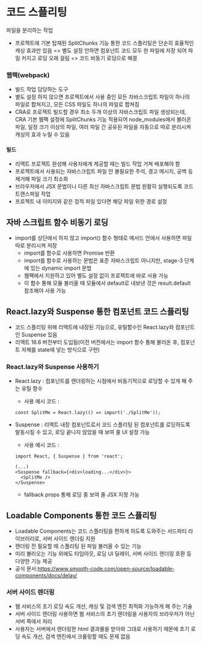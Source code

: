 # 코드 스플리팅

파일을 분리하는 작업

- 프로젝트에 기본 탑재된 SplitChunks 기능 통한 코드 스플리팅은 단순히 효율적인 캐싱 효과만 있음 => 별도 설정 안하면 컴포넌트 코드 모두 한 파일에 저장 되어 파일 커지고 로딩 오래 걸림 => 코드 비동기 로딩으로 해결

### 웹팩(webpack)

- 빌드 작업 담당하는 도구
- 별도 설정 하지 않으면 프로젝트에서 사용 중인 모든 자바스크립트 파일이 하나의 파일로 합쳐지고, 모든 CSS 파일도 하나의 파일로 합쳐짐
- CRA로 프로젝트 빌드할 경우 최소 두개 이상의 자바스크립트 파일 생성되는데, CRA 기본 웹팩 설정에 SplitChunks 기능 적용되어 node_modules에서 불러온 파일, 일정 크기 이상의 파일, 여러 파일 간 공유된 파일을 자동으로 따로 분리시켜 캐싱의 효과 누릴 수 있음

#### 빌드

- 리액트 프로젝트 완성해 사용자에게 제공할 때는 빌드 작업 거쳐 배포해야 함
- 프로젝트에서 사용되는 자바스크립트 파일 안 불필요한 주석, 경고 메시지, 공백 등 제거해 파일 크기 최소화
- 브라우저에서 JSX 문법이나 다른 최신 자바스크립트 문법 원활히 실행되도록 코드 트랜스파일 작업
- 프로젝트 내 이미지와 같은 정적 파일 있다면 해당 파일 위한 경로 설정

## 자바 스크립트 함수 비동기 로딩

- import를 상단에서 하지 않고 import() 함수 형태로 메서드 안에서 사용하면 파일 따로 분리시켜 저장
  - import를 함수로 사용하면 Promise 반환
  - import를 함수로 사용하는 문법은 표준 자바스크립트 아니지만, stage-3 단계에 있는 dynamic import 문법
  - 웹팩에서 지원하고 있어 별도 설정 없이 프로젝트에 바로 사용 가능
  - 이 함수 통해 모듈 불러올 때 모듈에서 default로 내보낸 것은 result.default 참조해야 사용 가능

## React.lazy와 Suspense 통한 컴포넌트 코드 스플리팅

- 코드 스플리팅 위해 리액트에 내장된 기능으로, 유틸함수인 React.lazy와 컴포넌트인 Suspense 있음
- 리액트 16.6 버전부터 도입됨(이전 버전에서는 import 함수 통해 불러온 후, 컴포넌트 자체를 state에 넣는 방식으로 구현)

### React.lazy와 Suspense 사용하기

- React.lazy : 컴포넌트를 렌더링하는 시점에서 비동기적으로 로딩할 수 있게 해 주는 유틸 함수

  - 사용 예시 코드 :

  ```
  const SplitMe = React.lazy(() => import('./SplitMe'));
  ```

- Suspense : 리액트 내장 컴포넌트로서 코드 스플리팅 된 컴포넌트를 로딩하도록 발동시킬 수 있고, 로딩 끝나지 않았을 때 보여 줄 UI 설정 가능

  - 사용 예시 코드 :

  ```
  import React, { Suspense } from 'react';

  (...)
  <Suspense fallback={<div>loading...</div>}>
    <SplitMe />
  </Suspense>
  ```

  - fallback props 통해 로딩 중 보여 줄 JSX 지정 가능

## Loadable Components 통한 코드 스플리팅

- Loadable Components는 코드 스플러팅을 편하게 하도록 도와주는 서드파티 라이브러리로, 서버 사이드 렌더링 지원
- 렌더링 전 필요할 때 스플리팅 된 파일 불러올 수 있는 기능
- 미리 불러오는 기능 외에도 타임아웃, 로딩 UI 딜레이, 서버 사이드 렌더링 호환 등 다양한 기능 제공
- 공식 문서:https://www.smooth-code.com/open-source/loadable-components/docs/delay/

### 서버 사이드 렌더링

- 웹 서비스의 초기 로딩 속도 개선, 캐싱 및 검색 엔진 최적화 가능하게 해 주는 기술
- 서버 사이드 렌더링 사용하면 웹 서비스의 초기 렌더링을 사용자의 브라우저가 아닌 서버 쪽에서 처리
- 사용자는 서버에서 렌더링한 html 결과물을 받아와 그대로 사용하기 때문에 초기 로딩 속도 개선, 검색 엔진에서 크롤링할 때도 문제 없음
